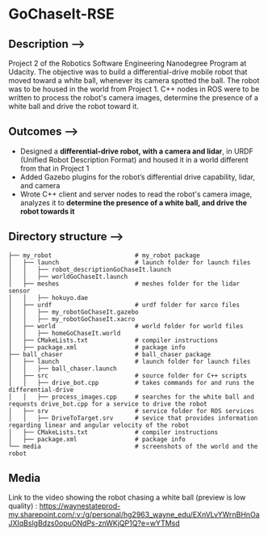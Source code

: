 # GoChaseIt-RSE 

## Description --> 

Project 2 of the Robotics Software Engineering Nanodegree Program at Udacity. The objective was to build a differential-drive mobile robot that moved toward a white ball, whenever its camera spotted the ball. The robot was to be housed in the world from Project 1. C++ nodes in ROS were to be written to process the robot's camera images, determine the presence of a white ball and drive the robot toward it.

## Outcomes -->

- Designed a **differential-drive robot, with a camera and lidar**, in URDF (Unified Robot Description Format) and housed it in a world different from that in Project 1
- Added Gazebo plugins for the robot’s differential drive capability, lidar, and camera
- Wrote C++ client and server nodes to read the robot's camera image, analyzes it to **determine the presence of a white ball, and drive the robot towards it**

## Directory structure -->

    ├── my_robot                       # my_robot package                   
    │   ├── launch                     # launch folder for launch files   
    │   │   ├── robot_descriptionGoChaseIt.launch
    │   │   ├── worldGoChaseIt.launch
    │   ├── meshes                     # meshes folder for the lidar sensor
    │   │   ├── hokuyo.dae
    │   ├── urdf                       # urdf folder for xarco files
    │   │   ├── my_robotGoChaseIt.gazebo
    │   │   ├── my_robotGoChaseIt.xacro
    │   ├── world                      # world folder for world files
    │   │   ├── homeGoChaseIt.world
    │   ├── CMakeLists.txt             # compiler instructions
    │   ├── package.xml                # package info
    ├── ball_chaser                    # ball_chaser package                   
    │   ├── launch                     # launch folder for launch files   
    │   │   ├── ball_chaser.launch
    │   ├── src                        # source folder for C++ scripts
    │   │   ├── drive_bot.cpp          # takes commands for and runs the differential-drive
    │   │   ├── process_images.cpp     # searches for the white ball and requests drive_bot.cpp for a service to drive the robot 
    │   ├── srv                        # service folder for ROS services
    │   │   ├── DriveToTarget.srv      # sevice that provides information regarding linear and angular velocity of the robot
    │   ├── CMakeLists.txt             # compiler instructions
    │   ├── package.xml                # package info                  
    └── media                          # screenshots of the world and the robot

## Media 

Link to the video showing the robot chasing a white ball (preview is low quality) : https://waynestateprod-my.sharepoint.com/:v:/g/personal/hg2963_wayne_edu/EXnVLvYWrnBHnOaJXIqBslgBdzs0opuONdPs-znWKjQP1Q?e=wYTMsd
